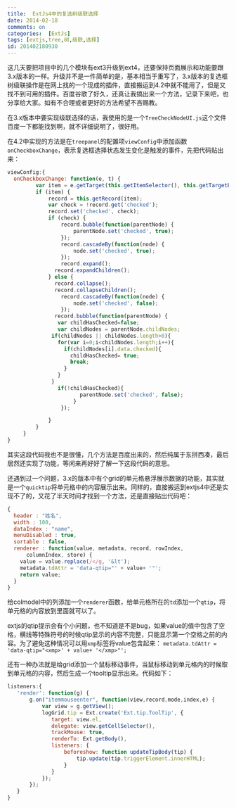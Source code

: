```yaml
---
title:  ExtJs4中的复选树级联选择
date: 2014-02-18
comments: on
categories:  [ExtJs]
tags: [extjs,tree,树,级联,选择]
id: 201402180930
---
```


这几天要把项目中的几个模块有ext3升级到ext4，还要保持页面展示和功能要跟3.x版本的一样。升级并不是一件简单的是，基本相当于重写了，3.x版本的复选框树级联操作是在网上找的一个现成的插件，直接搬运到4.2中就不能用了，但是又找不到可用的插件。百度谷歌了好久，还真让我搞出来一个方法，记录下来吧，也分享给大家。如有不合理或者更好的方法希望不吝赐教。
<!-- more -->
在3.x版本中要实现级联选择的话，我使用的是一个`TreeCheckNodeUI.js`这个文件百度一下都能找到啊，就不详细说明了，很好用。

在4.2中实现的方法是在`treepanel`的配置项`viewConfig`中添加函数`onCheckboxChange`，表示复选框选择状态发生变化是触发的事件，先把代码贴出来：

```js
viewConfig:{
  onCheckboxChange: function(e, t) {
         var item = e.getTarget(this.getItemSelector(), this.getTargetEl()), record;
         if (item) {
             record = this.getRecord(item);
             var check = !record.get('checked');
             record.set('checked', check);
             if (check) {
                 record.bubble(function(parentNode) {
                     parentNode.set('checked', true);
                 });
                 record.cascadeBy(function(node) {
                     node.set('checked', true);
                 });
                 record.expand();
               record.expandChildren();
             } else {
               record.collapse();
               record.collapseChildren();
                 record.cascadeBy(function(node) {
                     node.set('checked', false);
                 });
               record.bubble(function(parentNode) {
                var childHasChecked=false;
                var childNodes = parentNode.childNodes;
              if(childNodes || childNodes.length>0){
                for(var i=0;i<childNodes.length;i++){
                  if(childNodes[i].data.checked){
                    childHasChecked= true;
                    break;
                  }
                }
              }
                if(!childHasChecked){
                       parentNode.set('checked', false);
                     }
                 });

             }
         }
     }
}
```

其实这段代码我也不是很懂，几个方法是百度出来的，然后纯属于东拼西凑，最后居然还实现了功能，等闲来再好好了解一下这段代码的意思。

还遇到过一个问题，3.x的版本中有个grid的单元格悬浮展示数据的功能，其实就是一个`quicktip`将单元格中的内容展示出来。同样的，直接搬运到extjs4中还是实现不了的，又花了半天时间才找到一个方法，还是直接贴出代码吧：

```js
{
  header : "姓名",
  width : 100,
  dataIndex : "name",
  menuDisabled : true,
  sortable : false,
  renderer : function(value, metadata, record, rowIndex,
      columnIndex, store) {
    value = value.replace(/</g, '&lt');
    metadata.tdAttr = 'data-qtip="' + value+ '"';
    return value;
  }
}
```

给colmodel中的列添加一个`renderer`函数，给单元格所在的`td`添加一个`qtip`，将单元格的内容放到里面就可以了。

extjs的qtip提示会有个小问题，也不知道是不是bug，如果value的值中包含了空格，横线等特殊符号的时候qtip显示的内容不完整，只能显示第一个空格之前的内容。为了避免这种情况可以用`xmp`标签将value包含起来：
`metadata.tdAttr = 'data-qtip="<xmp>' + value+ '</xmp>"';`

还有一种办法就是给grid添加一个鼠标移动事件，当鼠标移动到单元格内的时候取到单元格的内容，然后生成一个tooltip显示出来。代码如下：

```js
listeners:{
   'render': function(g) {    
       g.on("itemmouseenter", function(view,record,mode,index,e) {
           var view = g.getView();
           logGrid.tip = Ext.create('Ext.tip.ToolTip', {  
              target: view.el,
              delegate: view.getCellSelector(),
              trackMouse: true,
              renderTo: Ext.getBody(),
              listeners: {   
                  beforeshow: function updateTipBody(tip) {
                      tip.update(tip.triggerElement.innerHTML);
                  }  
              }  
           });  
       });    
   }  
}
```
